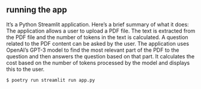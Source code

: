 ## running the app

It’s a Python Streamlit application. Here’s a brief summary of what it does:
The application allows a user to upload a PDF file.
The text is extracted from the PDF file and the number of tokens in the text is calculated.
A question related to the PDF content can be asked by the user.
The application uses OpenAI’s GPT-3 model to find the most relevant part of the PDF to the question and then answers the question based on that part.
It calculates the cost based on the number of tokens processed by the model and displays this to the user.


```
$ poetry run streamlit run app.py  
```
